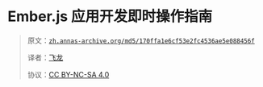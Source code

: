 # Ember.js 应用开发即时操作指南

> 原文：[`zh.annas-archive.org/md5/170ffa1e6cf53e2fc4536ae5e088456f`](https://zh.annas-archive.org/md5/170ffa1e6cf53e2fc4536ae5e088456f)
> 
> 译者：[飞龙](https://github.com/wizardforcel)
> 
> 协议：[CC BY-NC-SA 4.0](http://creativecommons.org/licenses/by-nc-sa/4.0/)